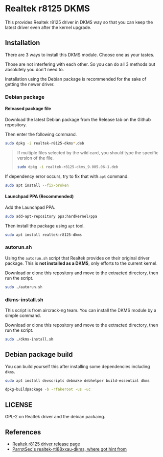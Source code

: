 # Realtek r8125 DKMS

This provides Realtek r8125 driver in DKMS way so that you can keep the latest driver even after the kernel upgrade.

## Installation

There are 3 ways to install this DKMS module. Choose one as your tastes.

Those are not interfering with each other. So you can do all 3 methods but absolutely you don't need to.

Installation using the Debian package is recommended for the sake of getting the newer driver.

### Debian package

#### Released package file

Download the latest Debian package from the Release tab on the Github repository.

Then enter the following command.

```bash
sudo dpkg -i realtek-r8125-dkms*.deb
```

> If multiple files selected by the wild card, you should type the specific version of the file.
>
> ```bash
> sudo dpkg -i realtek-r8125-dkms_9.005.06-1.deb
> ```

If dependency error occurs, try to fix that with `apt` command.

```bash
sudo apt install --fix-broken
```

#### Launchpad PPA (Recommended)

Add the Launchpad PPA.

```bash
sudo add-apt-repository ppa:hardkernel/ppa
```

Then install the package using `apt` tool.

```bash
sudo apt install realtek-r8125-dkms
```

### autorun.sh

Using the `autorun.sh` script that Realtek provides on their original driver package. This is **not installed as a DKMS**, only efforts to the current kernel.

Download or clone this repository and move to the extracted directory, then run the script.

```bash
sudo ./autorun.sh
```

### dkms-install.sh

This script is from aircrack-ng team. You can install the DKMS module by a simple command.

Download or clone this repository and move to the extracted directory, then run the script.

```bash
sudo ./dkms-install.sh
```

## Debian package build

You can build yourself this after installing some dependencies including `dkms`.

```bash
sudo apt install devscripts debmake debhelper build-essential dkms
```

```bash
dpkg-buildpackage -b -rfakeroot -us -uc
```

## LICENSE

GPL-2 on Realtek driver and the debian packaing.

## References

- [Realtek r8125 driver release page](https://www.realtek.com/en/component/zoo/category/network-interface-controllers-10-100-1000m-gigabit-ethernet-pci-express-software)
- [ParrotSec's realtek-rtl88xxau-dkms, where got hint from](https://github.com/ParrotSec/realtek-rtl88xxau-dkms)
